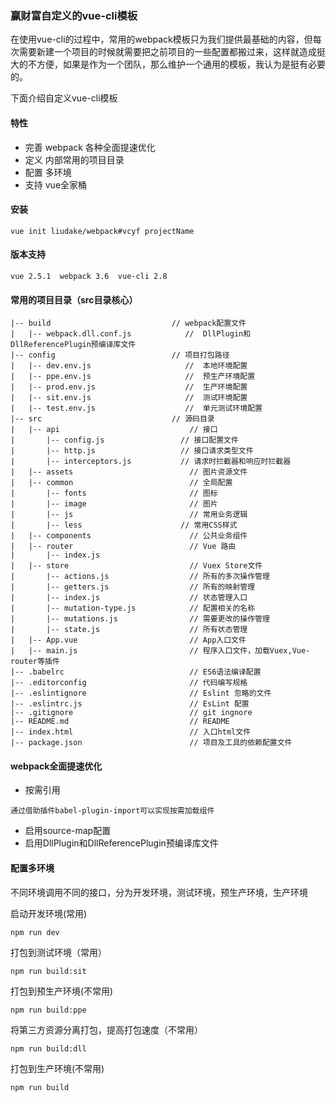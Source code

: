 ### 赢财富自定义的vue-cli模板

  在使用vue-cli的过程中，常用的webpack模板只为我们提供最基础的内容，但每次需要新建一个项目的时候就需要把之前项目的一些配置都搬过来，这样就造成挺大的不方便，如果是作为一个团队，那么维护一个通用的模板，我认为是挺有必要的。   

下面介绍自定义vue-cli模板

#### 特性

- 完善 webpack 各种全面提速优化
- 定义 内部常用的项目目录
- 配置 多环境
- 支持 vue全家桶

#### 安装
```shell
vue init liudake/webpack#vcyf projectName
```
#### 版本支持
```shell
vue 2.5.1  webpack 3.6  vue-cli 2.8
```
#### 常用的项目目录（src目录核心）

```shell
|-- build                           // webpack配置文件
|   |-- webpack.dll.conf.js            //  DllPlugin和DllReferencePlugin预编译库文件
|-- config                          // 项目打包路径
|   |-- dev.env.js                     //  本地环境配置
|   |-- ppe.env.js                     //  预生产环境配置
|   |-- prod.env.js                    //  生产环境配置
|   |-- sit.env.js                     //  测试环境配置
|   |-- test.env.js                    //  单元测试环境配置
|-- src                             // 源码目录
|   |-- api                          	// 接口
|       |-- config.js                 // 接口配置文件
|       |-- http.js                   // 接口请求类型文件
|       |-- interceptors.js           // 请求时拦截器和响应时拦截器
|   |-- assets                       	// 图片资源文件
|   |-- common                       	// 全局配置
|       |-- fonts                       // 图标
|       |-- image                       // 图片
|       |-- js                          // 常用业务逻辑
|       |-- less                      // 常用CSS样式
|   |-- components                   	// 公共业务组件     
|   |-- router                       	// Vue 路由
|       |-- index.js
|   |-- store                        	// Vuex Store文件
|       |-- actions.js                  // 所有的多次操作管理
|       |-- getters.js                  // 所有的映射管理
|       |-- index.js                    // 状态管理入口
|       |-- mutation-type.js            // 配置相关的名称
|       |-- mutations.js                // 需要更改的操作管理 
|       |-- state.js                    // 所有状态管理
|   |-- App.vue                      	// App入口文件
|   |-- main.js                      	// 程序入口文件，加载Vuex,Vue-router等插件
|-- .babelrc                         	// ES6语法编译配置
|-- .editorconfig                    	// 代码编写规格
|-- .eslintignore                    	// Eslint 忽略的文件
|-- .eslintrc.js                     	// EsLint 配置
|-- .gitignore                       	// git ingnore
|-- README.md                        	// README
|-- index.html                       	// 入口html文件
|-- package.json                     	// 项目及工具的依赖配置文件
```

#### webpack全面提速优化
- 按需引用
```shell
通过借助插件babel-plugin-import可以实现按需加载组件
```
- 启用source-map配置
- 启用DllPlugin和DllReferencePlugin预编译库文件

#### 配置多环境

不同环境调用不同的接口，分为开发环境，测试环境，预生产环境，生产环境

启动开发环境(常用)
```shell
npm run dev
```
打包到测试环境（常用）
```shell
npm run build:sit
```
打包到预生产环境(不常用)
```shell
npm run build:ppe
```
将第三方资源分离打包，提高打包速度（不常用）
```shell
npm run build:dll
```
打包到生产环境(不常用)
```shell
npm run build
```
